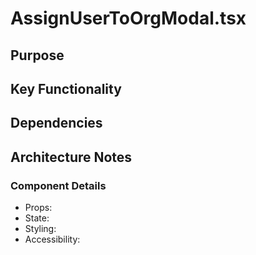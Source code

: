 # AssignUserToOrgModal.tsx

## Purpose

## Key Functionality

## Dependencies

## Architecture Notes

### Component Details
- Props: 
- State: 
- Styling: 
- Accessibility: 
